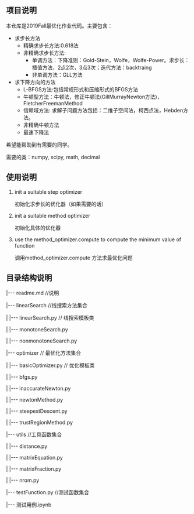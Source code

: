 ## 项目说明

本仓库是2019Fall最优化作业代码。主要包含：

+ 求步长方法
  + 精确求步长方法:0.618法
  + 非精确求步长方法:
    + 单调方法：下降准则：Gold-Stein，Wolfe，Wolfe-Power。求步长：插值方法，2点2次，3点3次；迭代方法：backtraing
    + 非单调方法：GLL方法
+ 求下降方向的方法
  + L-BFGS方法:包括常规形式和压缩形式的BFGS方法
  + 牛顿型方法：牛顿法，修正牛顿法(GillMurrayNewton方法)，FletcherFreemanMethod
  + 信赖域方法: 求解子问题方法包括：二维子空间法，柯西点法，Hebden方法。
  + 非精确牛顿方法
  + 最速下降法



希望能帮助到有需要的同学。



需要的类：numpy, scipy, math, decimal



## 使用说明

1. init a suitable step optimizer 

   初始化求步长的优化器（如果需要的话）

2. init a suitable method optimizer 

   初始化具体的优化器

3. use the method_optimizer.compute to compute the minimum value of function

   调用method_optimizer.compute 方法求最优化问题

   

## 目录结构说明

|--- readme.md //说明

|--- linearSearch //线搜索方法集合

|	|--- linearSearch.py // 线搜索模板类

|	|--- monotoneSearch.py 

|    |--- nonmonotoneSearch.py 

|--- optimizer // 最优化方法集合

|	|--- basicOptimizer.py // 优化模板类

|	|--- bfgs.py 

|	|--- inaccurateNewton.py

|	|--- newtonMethod.py

|	|--- steepestDescent.py

|	|--- trustRegionMethod.py

|--- utils //工具函数集合

|	|--- distance.py

|	|--- matrixEquation.py

|	|--- matrixFraction.py

|	|--- nrom.py

|--- testFunction.py //测试函数集合

|--- 测试用例.ipynb